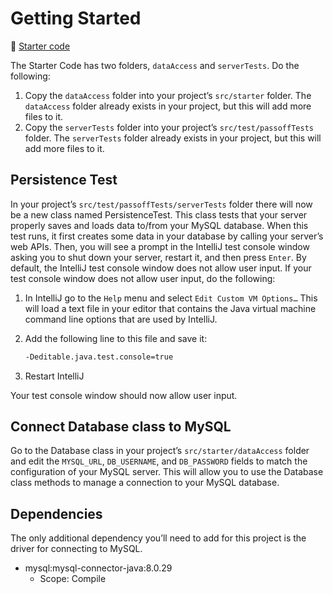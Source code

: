 # Getting Started

📁 [Starter code](starter-code)

The Starter Code has two folders, `dataAccess` and `serverTests`. Do the following:

1. Copy the `dataAccess` folder into your project’s `src/starter` folder. The `dataAccess` folder already exists in your project, but this will add more files to it.
1. Copy the `serverTests` folder into your project’s `src/test/passoffTests` folder. The `serverTests` folder already exists in your project, but this will add more files to it.

## Persistence Test

In your project’s `src/test/passoffTests/serverTests` folder there will now be a new class named PersistenceTest. This class tests that your server properly saves and loads data to/from your MySQL database. When this test runs, it first creates some data in your database by calling your server’s web APIs. Then, you will see a prompt in the IntelliJ test console window asking you to shut down your server, restart it, and then press `Enter`. By default, the IntelliJ test console window does not allow user input. If your test console window does not allow user input, do the following:

1. In IntelliJ go to the `Help` menu and select `Edit Custom VM Options…` This will load a text file in your editor that contains the Java virtual machine command line options that are used by IntelliJ.
2. Add the following line to this file and save it:

   ```sh
   -Deditable.java.test.console=true
   ```

3. Restart IntelliJ

Your test console window should now allow user input.

## Connect Database class to MySQL

Go to the Database class in your project’s `src/starter/dataAccess` folder and edit the `MYSQL_URL`, `DB_USERNAME`, and `DB_PASSWORD` fields to match the configuration of your MySQL server. This will allow you to use the Database class methods to manage a connection to your MySQL database.

## Dependencies

The only additional dependency you’ll need to add for this project is the driver for connecting to MySQL.

- mysql:mysql-connector-java:8.0.29
  - Scope: Compile
